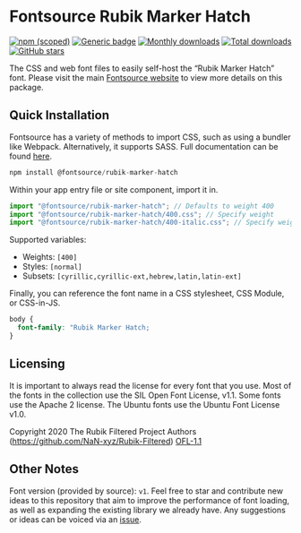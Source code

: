 # Fontsource Rubik Marker Hatch

[![npm (scoped)](https://img.shields.io/npm/v/@fontsource/rubik-marker-hatch?color=brightgreen)](https://www.npmjs.com/package/@fontsource/rubik-marker-hatch) [![Generic badge](https://img.shields.io/badge/fontsource-passing-brightgreen)](https://github.com/fontsource/fontsource) [![Monthly downloads](https://badgen.net/npm/dm/@fontsource/rubik-marker-hatch)](https://github.com/fontsource/fontsource) [![Total downloads](https://badgen.net/npm/dt/@fontsource/rubik-marker-hatch)](https://github.com/fontsource/fontsource) [![GitHub stars](https://img.shields.io/github/stars/fontsource/fontsource.svg?style=social&label=Star)](https://github.com/fontsource/fontsource/stargazers)

The CSS and web font files to easily self-host the “Rubik Marker Hatch” font. Please visit the main [Fontsource website](https://fontsource.org/fonts/rubik-marker-hatch) to view more details on this package.

## Quick Installation

Fontsource has a variety of methods to import CSS, such as using a bundler like Webpack. Alternatively, it supports SASS. Full documentation can be found [here](https://beta.fontsource.org/docs/getting-started/introduction).

```javascript
npm install @fontsource/rubik-marker-hatch
```

Within your app entry file or site component, import it in.

```javascript
import "@fontsource/rubik-marker-hatch"; // Defaults to weight 400
import "@fontsource/rubik-marker-hatch/400.css"; // Specify weight
import "@fontsource/rubik-marker-hatch/400-italic.css"; // Specify weight and style

```

Supported variables:
- Weights: `[400]`
- Styles: `[normal]`
- Subsets: `[cyrillic,cyrillic-ext,hebrew,latin,latin-ext]`

Finally, you can reference the font name in a CSS stylesheet, CSS Module, or CSS-in-JS.

```css
body {
  font-family: "Rubik Marker Hatch;
}
```

## Licensing
It is important to always read the license for every font that you use.
Most of the fonts in the collection use the SIL Open Font License, v1.1. Some fonts use the Apache 2 license. The Ubuntu fonts use the Ubuntu Font License v1.0.

Copyright 2020 The Rubik Filtered Project Authors (https://github.com/NaN-xyz/Rubik-Filtered)
[OFL-1.1](http://scripts.sil.org/OFL)

## Other Notes
Font version (provided by source): `v1`.
Feel free to star and contribute new ideas to this repository that aim to improve the performance of font loading, as well as expanding the existing library we already have. Any suggestions or ideas can be voiced via an [issue](https://github.com/fontsource/fontsource/issues).